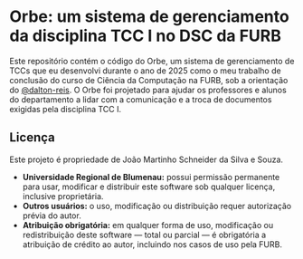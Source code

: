 # Orbe: um sistema de gerenciamento da disciplina TCC I no DSC da FURB

Este repositório contém o código do Orbe, um sistema de gerenciamento de TCCs que eu desenvolvi durante o ano de 2025 como o meu trabalho de conclusão do curso de Ciência da Computação na FURB, sob a orientação do [@dalton-reis](https://github.com/dalton-reis). O Orbe foi projetado para ajudar os professores e alunos do departamento a lidar com a comunicação e a troca de documentos exigidas pela disciplina TCC I.

## Licença

Este projeto é propriedade de João Martinho Schneider da Silva e Souza.  

- **Universidade Regional de Blumenau:** possui permissão permanente para usar, modificar e distribuir este software sob qualquer licença, inclusive proprietária.  
- **Outros usuários:** o uso, modificação ou distribuição requer autorização prévia do autor.  
- **Atribuição obrigatória:** em qualquer forma de uso, modificação ou redistribuição deste software — total ou parcial — é obrigatória a atribuição de crédito ao autor, incluindo nos casos de uso pela FURB.

